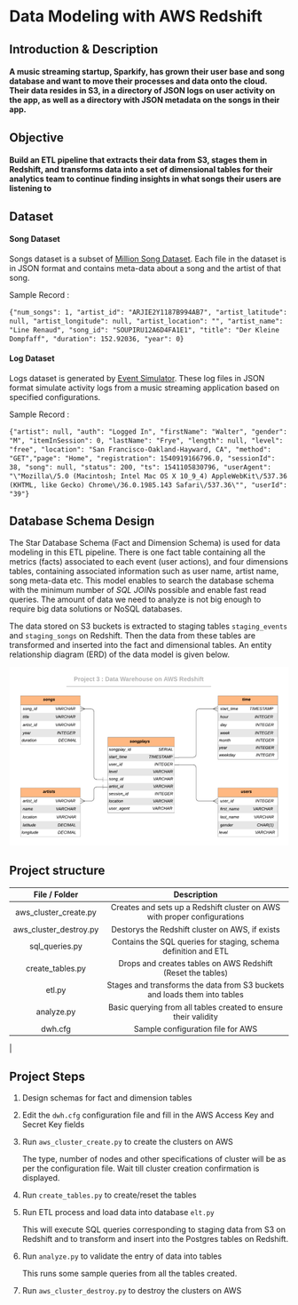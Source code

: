 
# Data Modeling with AWS Redshift 

## Introduction & Description

#### A music streaming startup, Sparkify, has grown their user base and song database and want to move their processes and data onto the cloud. Their data resides in S3, in a directory of JSON logs on user activity on the app, as well as a directory with JSON metadata on the songs in their app.

## Objective

#### Build an ETL pipeline that extracts their data from S3, stages them in Redshift, and transforms data into a set of dimensional tables for their analytics team to continue finding insights in what songs their users are listening to

## Dataset 

#### Song Dataset
Songs dataset is a subset of [Million Song Dataset](http://millionsongdataset.com/).  Each file in the dataset is in JSON format and contains meta-data about a song and the artist of that song. 

Sample Record :
```
{"num_songs": 1, "artist_id": "ARJIE2Y1187B994AB7", "artist_latitude": null, "artist_longitude": null, "artist_location": "", "artist_name": "Line Renaud", "song_id": "SOUPIRU12A6D4FA1E1", "title": "Der Kleine Dompfaff", "duration": 152.92036, "year": 0}
```

#### Log Dataset
Logs dataset is generated by [Event Simulator](https://github.com/Interana/eventsim).  These log files in JSON format simulate activity logs from a music streaming application based on specified configurations.

Sample Record :
```
{"artist": null, "auth": "Logged In", "firstName": "Walter", "gender": "M", "itemInSession": 0, "lastName": "Frye", "length": null, "level": "free", "location": "San Francisco-Oakland-Hayward, CA", "method": "GET","page": "Home", "registration": 1540919166796.0, "sessionId": 38, "song": null, "status": 200, "ts": 1541105830796, "userAgent": "\"Mozilla\/5.0 (Macintosh; Intel Mac OS X 10_9_4) AppleWebKit\/537.36 (KHTML, like Gecko) Chrome\/36.0.1985.143 Safari\/537.36\"", "userId": "39"}
```

## Database Schema Design 

The Star Database Schema (Fact and Dimension Schema) is used for data modeling in this ETL pipeline. There is one fact table containing all the metrics (facts) associated to each event (user actions), and four dimensions tables, containing associated information such as user name, artist name, song meta-data etc. This model enables to search the database schema with the minimum number of *SQL JOIN*s possible and enable fast read queries. The amount of data we need to analyze is not big enough to require big data solutions or NoSQL databases.

The data stored on S3 buckets is extracted to staging tables `staging_events` and `staging_songs` on Redshift. Then the data from these tables are transformed and inserted into the fact and dimensional tables. An entity relationship diagram (ERD) of the data model is given below. 

![database](./AWS.png)

## Project structure

|     File / Folder      |                         Description                          |
| :--------------------: | :----------------------------------------------------------: |
| aws_cluster_create.py  | Creates and sets up a Redshift cluster on AWS with proper configurations |
| aws_cluster_destroy.py |       Destorys the Redshift cluster on AWS, if exists        |
|     sql_queries.py     | Contains the SQL queries for staging, schema definition and ETL |
|    create_tables.py    | Drops and creates tables on AWS Redshift (Reset the tables)  |
|         etl.py         | Stages and transforms the data from S3 buckets and loads them into tables |
|       analyze.py       | Basic querying from all tables created to ensure their validity |
|        dwh.cfg         |              Sample configuration file for AWS               |
|


## Project Steps

1. Design schemas for fact and dimension tables 

2. Edit the `dwh.cfg` configuration file and fill in the AWS Access Key and Secret Key fields

3. Run `aws_cluster_create.py` to create the clusters on AWS 

   The type, number of nodes and other specifications of cluster will be as per the configuration file. Wait till cluster creation confirmation is displayed.

4. Run `create_tables.py` to create/reset the tables

5. Run ETL process and load data into database `elt.py`

   This will execute SQL queries corresponding to staging data from S3 on Redshift and to transform and insert into the Postgres tables on Redshift.

6. Run `analyze.py` to validate the entry of data into tables

    This runs some sample queries from all the tables created.

7. Run `aws_cluster_destroy.py` to destroy the clusters on AWS





